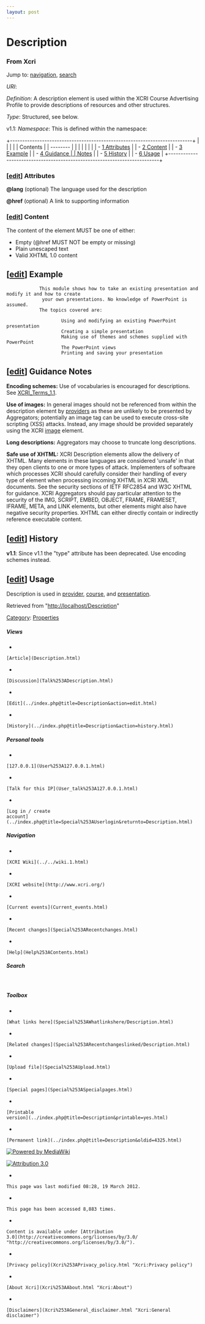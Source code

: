 ```yaml
---
layout: post
---
```








Description 
===========













### From Xcri 







Jump to: [navigation](Description.html#column-one),
[search](Description.html#searchInput)



*URI*: 

*Definition*: A description element is used within the XCRI Course
Advertising Profile to provide descriptions of resources and other
structures.

*Type*: Structured, see below.

v1.1: *Namespace*: This is defined within the namespace:


+--------------------------------------------------------------------------+
|                                                       |
|                                                                          |
| Contents                                                                 |
| --------                                                                 |
|                                                                          |
|                                                                    |
|                                                                          |
| -   [1 Attributes](Description.html#Attributes)      |
| -   [2 Content](Description.html#Content)            |
| -   [3 Example](Description.html#Example)            |
| -   [4 Guidance     |
|     Notes](Description.html#Guidance_Notes)                       |
| -   [5 History](Description.html#History)            |
| -   [6 Usage](Description.html#Usage)                |
+--------------------------------------------------------------------------+


### \[[edit](../index.php@title=Description&action=edit&section=1.html "Edit section: Attributes")\] Attributes

**@lang** (optional) The language used for the description

**@href** (optional) A link to supporting information


### \[[edit](../index.php@title=Description&action=edit&section=2.html "Edit section: Content")\] Content

The content of the element MUST be one of either:

-   Empty (@href MUST NOT be empty or missing)
-   Plain unescaped text
-   Valid XHTML 1.0 content


\[[edit](../index.php@title=Description&action=edit&section=3.html "Edit section: Example")\] Example
-----------------------------------------------------------------------------------------------------------------------------------------------------------------------

        
            
                This module shows how to take an existing presentation and modify it and how to create 
                 your own presentations. No knowledge of PowerPoint is assumed.
                The topics covered are:
                    
                        Using and modifying an existing PowerPoint presentation 
                        Creating a simple presentation 
                        Making use of themes and schemes supplied with PowerPoint 
                        The PowerPoint views 
                        Printing and saving your presentation
                    
                 
                    
        


\[[edit](../index.php@title=Description&action=edit&section=4.html "Edit section: Guidance Notes")\] Guidance Notes
-------------------------------------------------------------------------------------------------------------------------------------------------------------------------------------

**Encoding schemes:** Use of vocabularies is encouraged for
descriptions. See
[XCRI\_Terms\_1.1](XCRI_Terms_1.1.html "XCRI Terms 1.1").

**Use of images:** In general images should not be referenced from
within the description element by [providers](Provider.html "Provider")
as these are unlikely to be presented by Aggregators; potentially an
image tag can be used to execute cross-site scripting (XSS) attacks.
Instead, any image should be provided separately using the XCRI
[image](Image.html "Image") element.

**Long descriptions:** Aggregators may choose to truncate long
descriptions.

**Safe use of XHTML:** XCRI Description elements allow the delivery of
XHTML. Many elements in these languages are considered 'unsafe' in that
they open clients to one or more types of attack. Implementers of
software which processes XCRI should carefully consider their handling
of every type of element when processing incoming XHTML in XCRI XML
documents. See the security sections of IETF RFC2854 and W3C XHTML for
guidance. XCRI Aggregators should pay particular attention to the
security of the IMG, SCRIPT, EMBED, OBJECT, FRAME, FRAMESET, IFRAME,
META, and LINK elements, but other elements might also have negative
security properties. XHTML can either directly contain or indirectly
reference executable content.


\[[edit](../index.php@title=Description&action=edit&section=5.html "Edit section: History")\] History
-----------------------------------------------------------------------------------------------------------------------------------------------------------------------

**v1.1**: Since v1.1 the "type" attribute has been deprecated. Use
encoding schemes instead.


\[[edit](../index.php@title=Description&action=edit&section=6.html "Edit section: Usage")\] Usage
-------------------------------------------------------------------------------------------------------------------------------------------------------------------

Description is used in [provider](Provider.html "Provider"),
[course](Course.html "Course"), and
[presentation](Presentation.html "Presentation").



Retrieved from
"[http://localhost/Description](Description.html)"





[Category](Special%253ACategories.html "Special:Categories"): [Properties](Category%253AProperties.html "Category:Properties")

















##### Views



-   

    

    [Article](Description.html)
-   

    

    [Discussion](Talk%253ADescription.html)
-   

    

    [Edit](../index.php@title=Description&action=edit.html)
-   

    

    [History](../index.php@title=Description&action=history.html)







##### Personal tools



-   

    

    [127.0.0.1](User%253A127.0.0.1.html)
-   

    

    [Talk for this IP](User_talk%253A127.0.0.1.html)
-   

    

    [Log in / create
    account](../index.php@title=Special%253AUserlogin&returnto=Description.html)











[](../../wiki.1.html "XCRI Wiki")





##### Navigation



-   

    

    [XCRI Wiki](../../wiki.1.html)
-   

    

    [XCRI website](http://www.xcri.org/)
-   

    

    [Current events](Current_events.html)
-   

    

    [Recent changes](Special%253ARecentchanges.html)
-   

    

    [Help](Help%253AContents.html)







##### Search





 









##### Toolbox



-   

    

    [What links here](Special%253AWhatlinkshere/Description.html)
-   

    

    [Related changes](Special%253ARecentchangeslinked/Description.html)
-   

    

    [Upload file](Special%253AUpload.html)
-   

    

    [Special pages](Special%253ASpecialpages.html)
-   

    

    [Printable
    version](../index.php@title=Description&printable=yes.html)
-   

    

    [Permanent link](../index.php@title=Description&oldid=4325.html)















[![Powered by
MediaWiki](../skins/common/images/poweredby_mediawiki_88x31.png)](http://www.mediawiki.org/)





[![Attribution 3.0
](http://i.creativecommons.org/l/by/3.0/88x31.png)](http://creativecommons.org/licenses/by/3.0/)



-   

    

    This page was last modified 08:28, 19 March 2012.
-   

    

    This page has been accessed 8,883 times.
-   

    

    Content is available under [Attribution
    3.0](http://creativecommons.org/licenses/by/3.0/ "http://creativecommons.org/licenses/by/3.0/").
-   

    

    [Privacy policy](Xcri%253APrivacy_policy.html "Xcri:Privacy policy")
-   

    

    [About Xcri](Xcri%253AAbout.html "Xcri:About")
-   

    

    [Disclaimers](Xcri%253AGeneral_disclaimer.html "Xcri:General disclaimer")




